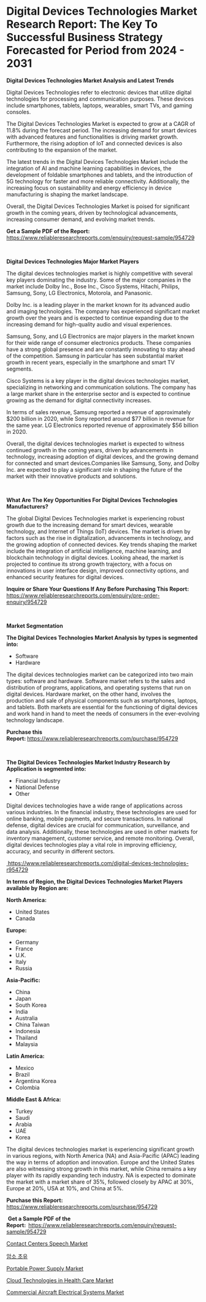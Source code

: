 <p><h1>Digital Devices Technologies Market Research Report: The Key To Successful Business Strategy Forecasted for Period from 2024 - 2031</h1></p><p><strong>Digital Devices Technologies Market Analysis and Latest Trends</strong></p>
<p><p>Digital Devices Technologies refer to electronic devices that utilize digital technologies for processing and communication purposes. These devices include smartphones, tablets, laptops, wearables, smart TVs, and gaming consoles.</p><p>The Digital Devices Technologies Market is expected to grow at a CAGR of 11.8% during the forecast period. The increasing demand for smart devices with advanced features and functionalities is driving market growth. Furthermore, the rising adoption of IoT and connected devices is also contributing to the expansion of the market.</p><p>The latest trends in the Digital Devices Technologies Market include the integration of AI and machine learning capabilities in devices, the development of foldable smartphones and tablets, and the introduction of 5G technology for faster and more reliable connectivity. Additionally, the increasing focus on sustainability and energy efficiency in device manufacturing is shaping the market landscape.</p><p>Overall, the Digital Devices Technologies Market is poised for significant growth in the coming years, driven by technological advancements, increasing consumer demand, and evolving market trends.</p></p>
<p><strong>Get a Sample PDF of the Report:&nbsp;</strong> <a href="https://www.reliableresearchreports.com/enquiry/request-sample/954729">https://www.reliableresearchreports.com/enquiry/request-sample/954729</a></p>
<p>&nbsp;</p>
<p><strong>Digital Devices Technologies Major Market Players</strong></p>
<p><p>The digital devices technologies market is highly competitive with several key players dominating the industry. Some of the major companies in the market include Dolby Inc., Bose Inc., Cisco Systems, Hitachi, Philips, Samsung, Sony, LG Electronics, Motorola, and Panasonic.</p><p>Dolby Inc. is a leading player in the market known for its advanced audio and imaging technologies. The company has experienced significant market growth over the years and is expected to continue expanding due to the increasing demand for high-quality audio and visual experiences.</p><p>Samsung, Sony, and LG Electronics are major players in the market known for their wide range of consumer electronics products. These companies have a strong global presence and are constantly innovating to stay ahead of the competition. Samsung in particular has seen substantial market growth in recent years, especially in the smartphone and smart TV segments.</p><p>Cisco Systems is a key player in the digital devices technologies market, specializing in networking and communication solutions. The company has a large market share in the enterprise sector and is expected to continue growing as the demand for digital connectivity increases.</p><p>In terms of sales revenue, Samsung reported a revenue of approximately $200 billion in 2020, while Sony reported around $77 billion in revenue for the same year. LG Electronics reported revenue of approximately $56 billion in 2020.</p><p>Overall, the digital devices technologies market is expected to witness continued growth in the coming years, driven by advancements in technology, increasing adoption of digital devices, and the growing demand for connected and smart devices.Companies like Samsung, Sony, and Dolby Inc. are expected to play a significant role in shaping the future of the market with their innovative products and solutions.</p></p>
<p>&nbsp;</p>
<p><strong>What Are The Key Opportunities For Digital Devices Technologies Manufacturers?</strong></p>
<p><p>The global Digital Devices Technologies market is experiencing robust growth due to the increasing demand for smart devices, wearable technology, and Internet of Things (IoT) devices. The market is driven by factors such as the rise in digitalization, advancements in technology, and the growing adoption of connected devices. Key trends shaping the market include the integration of artificial intelligence, machine learning, and blockchain technology in digital devices. Looking ahead, the market is projected to continue its strong growth trajectory, with a focus on innovations in user interface design, improved connectivity options, and enhanced security features for digital devices.</p></p>
<p><strong>Inquire or Share Your Questions If Any Before Purchasing This Report:</strong> <a href="https://www.reliableresearchreports.com/enquiry/pre-order-enquiry/954729">https://www.reliableresearchreports.com/enquiry/pre-order-enquiry/954729</a></p>
<p>&nbsp;</p>
<p><strong>Market Segmentation</strong></p>
<p><strong>The Digital Devices Technologies Market Analysis by types is segmented into:</strong></p>
<p><ul><li>Software</li><li>Hardware</li></ul></p>
<p><p>The digital devices technologies market can be categorized into two main types: software and hardware. Software market refers to the sales and distribution of programs, applications, and operating systems that run on digital devices. Hardware market, on the other hand, involves the production and sale of physical components such as smartphones, laptops, and tablets. Both markets are essential for the functioning of digital devices and work hand in hand to meet the needs of consumers in the ever-evolving technology landscape.</p></p>
<p><strong>Purchase this Report:&nbsp;</strong><a href="https://www.reliableresearchreports.com/purchase/954729">https://www.reliableresearchreports.com/purchase/954729</a></p>
<p>&nbsp;</p>
<p><strong>The Digital Devices Technologies Market Industry Research by Application is segmented into:</strong></p>
<p><ul><li>Financial Industry</li><li>National Defense</li><li>Other</li></ul></p>
<p><p>Digital devices technologies have a wide range of applications across various industries. In the financial industry, these technologies are used for online banking, mobile payments, and secure transactions. In national defense, digital devices are crucial for communication, surveillance, and data analysis. Additionally, these technologies are used in other markets for inventory management, customer service, and remote monitoring. Overall, digital devices technologies play a vital role in improving efficiency, accuracy, and security in different sectors.</p></p>
<p><a href="https://www.reliableresearchreports.com/digital-devices-technologies-r954729">&nbsp;https://www.reliableresearchreports.com/digital-devices-technologies-r954729</a></p>
<p><strong>In terms of Region, the Digital Devices Technologies Market Players available by Region are:</strong></p>
<p>
    <p> <strong> North America: </strong>
        <ul>
            <li>United States</li>
            <li>Canada</li>
        </ul>
        </p> 
    <p> <strong> Europe: </strong>
        <ul>
            <li>Germany</li>
            <li>France</li>
            <li>U.K.</li>
            <li>Italy</li>
            <li>Russia</li>
        </ul>
        </p> 
    <p> <strong> Asia-Pacific: </strong>
        <ul>
            <li>China</li>
            <li>Japan</li>
            <li>South Korea</li>
            <li>India</li>
            <li>Australia</li>
            <li>China Taiwan</li>
            <li>Indonesia</li>
            <li>Thailand</li>
            <li>Malaysia</li>
        </ul>
        </p> 
    <p> <strong> Latin America: </strong>
        <ul>
            <li>Mexico</li>
            <li>Brazil</li>
            <li>Argentina Korea</li>
            <li>Colombia</li>
        </ul>
        </p> 
    <p> <strong> Middle East & Africa: </strong>
        <ul>
            <li>Turkey</li>
            <li>Saudi</li>
            <li>Arabia</li>
            <li>UAE</li>
            <li>Korea</li>
        </ul>
    </p>
    </p>
<p><p>The digital devices technologies market is experiencing significant growth in various regions, with North America (NA) and Asia-Pacific (APAC) leading the way in terms of adoption and innovation. Europe and the United States are also witnessing strong growth in this market, while China remains a key player with its rapidly expanding tech industry. NA is expected to dominate the market with a market share of 35%, followed closely by APAC at 30%, Europe at 20%, USA at 10%, and China at 5%.</p></p>
<p><strong>Purchase this Report: </strong><a href="https://www.reliableresearchreports.com/purchase/954729">https://www.reliableresearchreports.com/purchase/954729</a></p>
<p>&nbsp;<strong>Get a Sample PDF of the Report:&nbsp;&nbsp;</strong><a href="https://www.reliableresearchreports.com/enquiry/request-sample/954729">https://www.reliableresearchreports.com/enquiry/request-sample/954729</a></p>
<p><strong></strong></p>
<p><p><a href="https://github.com/seekum/Market-Research-Report-List-2/blob/main/contact-centers-speech-market.md">Contact Centers Speech Market</a></p><p><a href="https://github.com/durgin521/Market-Research-Report-List-1/blob/main/345216954576.md">암소 초유</a></p><p><a href="https://www.linkedin.com/pulse/portable-power-supplynbspmarket-focuses-market-share-size-zrbnf">Portable Power Supply Market</a></p><p><a href="https://github.com/timeliteaut/Market-Research-Report-List-2/blob/main/cloud-technologies-in-health-care-market.md">Cloud Technologies in Health Care Market</a></p><p><a href="https://www.linkedin.com/pulse/commercial-aircraft-electrical-systems-market-size-reveals-ebwgf">Commercial Aircraft Electrical Systems Market</a></p></p>